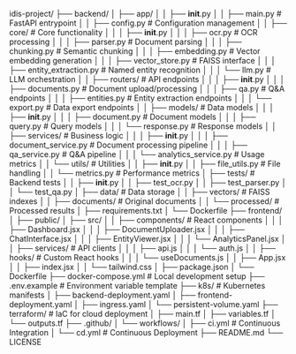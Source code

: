 idis-project/
├── backend/
│   ├── app/
│   │   ├── __init__.py
│   │   ├── main.py                   # FastAPI entrypoint
│   │   ├── config.py                 # Configuration management
│   │   ├── core/                     # Core functionality
│   │   │   ├── __init__.py
│   │   │   ├── ocr.py                # OCR processing
│   │   │   ├── parser.py             # Document parsing
│   │   │   ├── chunking.py           # Semantic chunking
│   │   │   ├── embedding.py          # Vector embedding generation
│   │   │   ├── vector_store.py       # FAISS interface
│   │   │   ├── entity_extraction.py  # Named entity recognition
│   │   │   └── llm.py                # LLM orchestration
│   │   ├── routers/                  # API endpoints
│   │   │   ├── __init__.py
│   │   │   ├── documents.py          # Document upload/processing
│   │   │   ├── qa.py                 # Q&A endpoints
│   │   │   ├── entities.py           # Entity extraction endpoints
│   │   │   └── export.py             # Data export endpoints
│   │   ├── models/                   # Data models
│   │   │   ├── __init__.py
│   │   │   ├── document.py           # Document models
│   │   │   ├── query.py              # Query models
│   │   │   └── response.py           # Response models
│   │   ├── services/                 # Business logic
│   │   │   ├── __init__.py
│   │   │   ├── document_service.py   # Document processing pipeline
│   │   │   ├── qa_service.py         # Q&A pipeline
│   │   │   └── analytics_service.py  # Usage metrics
│   │   └── utils/                    # Utilities
│   │       ├── __init__.py
│   │       ├── file_utils.py         # File handling
│   │       └── metrics.py            # Performance metrics
│   ├── tests/                        # Backend tests
│   │   ├── __init__.py
│   │   ├── test_ocr.py
│   │   ├── test_parser.py
│   │   └── test_qa.py
│   ├── data/                         # Data storage
│   │   ├── vectors/                  # FAISS indexes
│   │   ├── documents/                # Original documents
│   │   └── processed/                # Processed results
│   ├── requirements.txt
│   └── Dockerfile
├── frontend/
│   ├── public/
│   ├── src/
│   │   ├── components/               # React components
│   │   │   ├── Dashboard.jsx
│   │   │   ├── DocumentUploader.jsx
│   │   │   ├── ChatInterface.jsx
│   │   │   ├── EntityViewer.jsx
│   │   │   └── AnalyticsPanel.jsx
│   │   ├── services/                 # API clients
│   │   │   ├── api.js
│   │   │   └── auth.js
│   │   ├── hooks/                    # Custom React hooks
│   │   │   └── useDocuments.js
│   │   ├── App.jsx
│   │   ├── index.jsx
│   │   └── tailwind.css
│   ├── package.json
│   └── Dockerfile
├── docker-compose.yml                # Local development setup
├── .env.example                      # Environment variable template
├── k8s/                              # Kubernetes manifests
│   ├── backend-deployment.yaml
│   ├── frontend-deployment.yaml
│   ├── ingress.yaml
│   └── persistent-volume.yaml
├── terraform/                        # IaC for cloud deployment
│   ├── main.tf
│   ├── variables.tf
│   └── outputs.tf
├── .github/
│   └── workflows/
│       ├── ci.yml                    # Continuous Integration
│       └── cd.yml                    # Continuous Deployment
├── README.md
└── LICENSE
